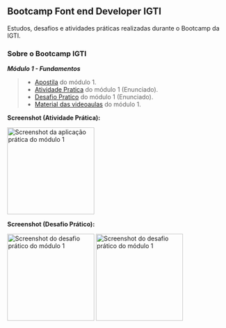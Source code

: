 ## Bootcamp Font end Developer IGTI

Estudos, desafios e atividades práticas realizadas durante o Bootcamp da IGTI.

### Sobre o Bootcamp IGTI

**_Módulo 1 - Fundamentos_**

> - [Apostila](https://drive.google.com/file/d/1dwTGBVSNEy7TQLMuYC9QJnZEJuWXkvSl/view?usp=sharing) do módulo 1.<br/>
> - [Atividade Pratica](https://drive.google.com/file/d/1Mma-dpwMZTo_YqmhZV8WOm5gpcKEg_0h/view?usp=sharing) do módulo 1 (Enunciado).<br/>
> - [Desafio Pratico](https://drive.google.com/file/d/1u-MGtgVmJ-xjX1IslvB8xRkOPCvI5hM7/view?usp=sharing) do módulo 1 (Enunciado).<br/>
> - [Material das videoaulas](https://drive.google.com/file/d/1HTZllONZZTqr3HYxioscD_JCidDOAlFD/view?usp=sharing) do módulo 1.<br/>

**Screenshot (Atividade Prática):**

<img src="/Fundamentos/Screenshots/img/SuperCalculadoraScreenshot.jpeg" alt="Screenshot da aplicação prática do módulo 1" width="200"/>

**Screenshot (Desafio Prático):**

<img src="/Fundamentos/Screenshots/img/desafioI.JPG" alt="Screenshot do desafio prático do módulo 1" width="200"/>
<img src="/Fundamentos/Screenshots/img/desafioII.JPG" alt="Screenshot do desafio prático do módulo 1" width="200"/>
